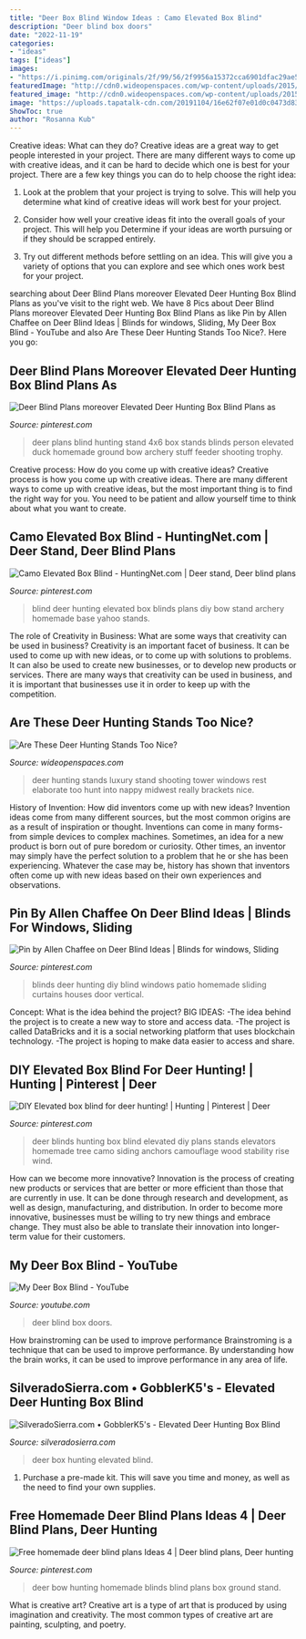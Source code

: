 ```yaml
---
title: "Deer Box Blind Window Ideas : Camo Elevated Box Blind"
description: "Deer blind box doors"
date: "2022-11-19"
categories:
- "ideas"
tags: ["ideas"]
images:
- "https://i.pinimg.com/originals/2f/99/56/2f9956a15372cca6901dfac29ae585d2.jpg"
featuredImage: "http://cdn0.wideopenspaces.com/wp-content/uploads/2015/12/7160087960_3708b2bab9_b.jpg"
featured_image: "http://cdn0.wideopenspaces.com/wp-content/uploads/2015/12/7160087960_3708b2bab9_b.jpg"
image: "https://uploads.tapatalk-cdn.com/20191104/16e62f07e01d0c0473d831883f097730.jpg"
ShowToc: true
author: "Rosanna Kub"
---
```



Creative ideas: What can they do?
Creative ideas are a great way to get people interested in your project. There are many different ways to come up with creative ideas, and it can be hard to decide which one is best for your project. There are a few key things you can do to help choose the right idea:
1. Look at the problem that your project is trying to solve. This will help you determine what kind of creative ideas will work best for your project.

2. Consider how well your creative ideas fit into the overall goals of your project. This will help you Determine if your ideas are worth pursuing or if they should be scrapped entirely.

3. Try out different methods before settling on an idea. This will give you a variety of options that you can explore and see which ones work best for your project.


	

		
searching about Deer Blind Plans moreover Elevated Deer Hunting Box Blind Plans as you've visit to the right web. We have 8 Pics about Deer Blind Plans moreover Elevated Deer Hunting Box Blind Plans as like Pin by Allen Chaffee on Deer Blind Ideas | Blinds for windows, Sliding, My Deer Box Blind - YouTube and also Are These Deer Hunting Stands Too Nice?. Here you go:
		
    
## Deer Blind Plans Moreover Elevated Deer Hunting Box Blind Plans As

<img loading=lazy src="https://i.pinimg.com/736x/09/72/9f/09729f841da4d8da795df11328d0896b--deer-stand-plans-hunting-stuff.jpg" onerror="this.onerror=null;this.src='https://tse2.mm.bing.net/th?id=OIP.yneJgm0jC7Rta1BR3vX_bgHaFj&amp;pid=15.1';" alt="Deer Blind Plans moreover Elevated Deer Hunting Box Blind Plans as">

_Source: pinterest.com_

>deer plans blind hunting stand 4x6 box stands blinds person elevated duck homemade ground bow archery stuff feeder shooting trophy. 

	

Creative process: How do you come up with creative ideas?
Creative process is how you come up with creative ideas. There are many different ways to come up with creative ideas, but the most important thing is to find the right way for you. You need to be patient and allow yourself time to think about what you want to create.

    
## Camo Elevated Box Blind - HuntingNet.com | Deer Stand, Deer Blind Plans

<img loading=lazy src="https://i.pinimg.com/originals/52/28/f2/5228f25552ae2797f8af14d8fe260c39.jpg" onerror="this.onerror=null;this.src='https://tse2.mm.bing.net/th?id=OIP.lIMdvSOePF2j7FIwjcrLsQAAAA&amp;pid=15.1';" alt="Camo Elevated Box Blind - HuntingNet.com | Deer stand, Deer blind plans">

_Source: pinterest.com_

>blind deer hunting elevated box blinds plans diy bow stand archery homemade base yahoo stands. 

	

The role of Creativity in Business: What are some ways that creativity can be used in business?
Creativity is an important facet of business. It can be used to come up with new ideas, or to come up with solutions to problems. It can also be used to create new businesses, or to develop new products or services. There are many ways that creativity can be used in business, and it is important that businesses use it in order to keep up with the competition.

    
## Are These Deer Hunting Stands Too Nice?

<img loading=lazy src="http://cdn0.wideopenspaces.com/wp-content/uploads/2015/12/7160087960_3708b2bab9_b.jpg" onerror="this.onerror=null;this.src='https://tse4.mm.bing.net/th?id=OIP._RrVrKDZ2CyO0IbcVKKRSwAAAA&amp;pid=15.1';" alt="Are These Deer Hunting Stands Too Nice?">

_Source: wideopenspaces.com_

>deer hunting stands luxury stand shooting tower windows rest elaborate too hunt into nappy midwest really brackets nice. 

	

History of Invention: How did inventors come up with new ideas?
Invention ideas come from many different sources, but the most common origins are as a result of inspiration or thought. Inventions can come in many forms- from simple devices to complex machines. Sometimes, an idea for a new product is born out of pure boredom or curiosity. Other times, an inventor may simply have the perfect solution to a problem that he or she has been experiencing. Whatever the case may be, history has shown that inventors often come up with new ideas based on their own experiences and observations.

    
## Pin By Allen Chaffee On Deer Blind Ideas | Blinds For Windows, Sliding

<img loading=lazy src="https://i.pinimg.com/originals/2f/99/56/2f9956a15372cca6901dfac29ae585d2.jpg" onerror="this.onerror=null;this.src='https://tse2.mm.bing.net/th?id=OIP.8dXSOay9s7_7oC1pxorjPgHaJ4&amp;pid=15.1';" alt="Pin by Allen Chaffee on Deer Blind Ideas | Blinds for windows, Sliding">

_Source: pinterest.com_

>blinds deer hunting diy blind windows patio homemade sliding curtains houses door vertical. 

	

Concept: What is the idea behind the project?
BIG IDEAS: 
-The idea behind the project is to create a new way to store and access data. 
-The project is called DataBricks and it is a social networking platform that uses blockchain technology. 
-The project is hoping to make data easier to access and share.

    
## DIY Elevated Box Blind For Deer Hunting! | Hunting | Pinterest | Deer

<img loading=lazy src="https://s-media-cache-ak0.pinimg.com/736x/6d/8f/30/6d8f30e87485ec06bcf20be2afaad0b8.jpg" onerror="this.onerror=null;this.src='https://tse3.mm.bing.net/th?id=OIP.Oo-jaJ_-hv8qLIb-4VtU4wHaJ3&amp;pid=15.1';" alt="DIY Elevated box blind for deer hunting! | Hunting | Pinterest | Deer">

_Source: pinterest.com_

>deer blinds hunting box blind elevated diy plans stands elevators homemade tree camo siding anchors camouflage wood stability rise wind. 

	

How can we become more innovative?
Innovation is the process of creating new products or services that are better or more efficient than those that are currently in use. It can be done through research and development, as well as design, manufacturing, and distribution. In order to become more innovative, businesses must be willing to try new things and embrace change. They must also be able to translate their innovation into longer-term value for their customers.

    
## My Deer Box Blind - YouTube

<img loading=lazy src="http://i.ytimg.com/vi/izXv3LwB614/maxresdefault.jpg" onerror="this.onerror=null;this.src='https://tse2.mm.bing.net/th?id=OIP.Ns_ddDyzhogxMPwGvkRhuQHaEK&amp;pid=15.1';" alt="My Deer Box Blind - YouTube">

_Source: youtube.com_

>deer blind box doors. 

	

How brainstroming can be used to improve performance
Brainstroming is a technique that can be used to improve performance. By understanding how the brain works, it can be used to improve performance in any area of life.

    
## SilveradoSierra.com • GobblerK5&#039;s - Elevated Deer Hunting Box Blind

<img loading=lazy src="https://uploads.tapatalk-cdn.com/20191104/16e62f07e01d0c0473d831883f097730.jpg" onerror="this.onerror=null;this.src='https://tse1.mm.bing.net/th?id=OIP.psgNVE9qcah8dMr5yJcfvQAAAA&amp;pid=15.1';" alt="SilveradoSierra.com • GobblerK5&#039;s - Elevated Deer Hunting Box Blind">

_Source: silveradosierra.com_

>deer box hunting elevated blind. 

	

1. Purchase a pre-made kit. This will save you time and money, as well as the need to find your own supplies.

    
## Free Homemade Deer Blind Plans Ideas 4 | Deer Blind Plans, Deer Hunting

<img loading=lazy src="https://i.pinimg.com/originals/6e/e2/2d/6ee22da5f2ef3718161a34e2c16d1827.jpg" onerror="this.onerror=null;this.src='https://tse1.mm.bing.net/th?id=OIP.YXpsfLRnAK4hrtwmFZDBEAAAAA&amp;pid=15.1';" alt="Free homemade deer blind plans Ideas 4 | Deer blind plans, Deer hunting">

_Source: pinterest.com_

>deer bow hunting homemade blinds blind plans box ground stand. 

	

What is creative art?
Creative art is a type of art that is produced by using imagination and creativity. The most common types of creative art are painting, sculpting, and poetry.

